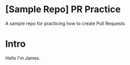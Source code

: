 # [Sample Repo] PR Practice
A sample repo for practicing how to create Pull Requests

# Intro
Hello I'm James.
